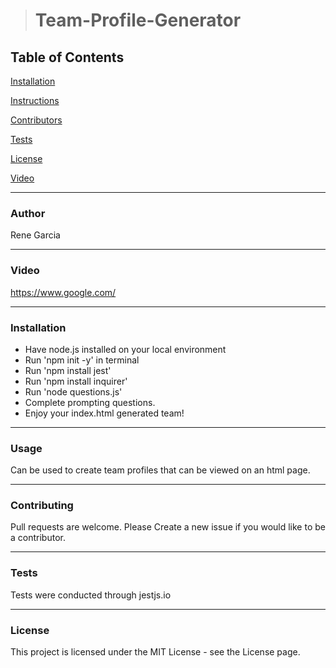 > # Team-Profile-Generator

 ## Table of Contents

[Installation](###-Installation)

[Instructions](###-Instructions)

[Contributors](###-Contributors)

[Tests](###-Tests)

[License](###-License)

[Video](###-Video)

---

### Author
Rene Garcia

---

### Video

<https://www.google.com/>

---
### Installation
- Have node.js installed on your local environment
- Run 'npm init -y' in terminal
- Run 'npm install jest'
- Run 'npm install inquirer'
- Run 'node questions.js'
- Complete prompting questions.
- Enjoy your index.html generated team!

-----

### Usage
Can be used to create team profiles that can be viewed on an html page.

---

### Contributing
Pull requests are welcome. Please Create a new issue if you would like to be a contributor.

---
### Tests
Tests were conducted through jestjs.io

---
### License
This project is licensed under the MIT License - see the License page.